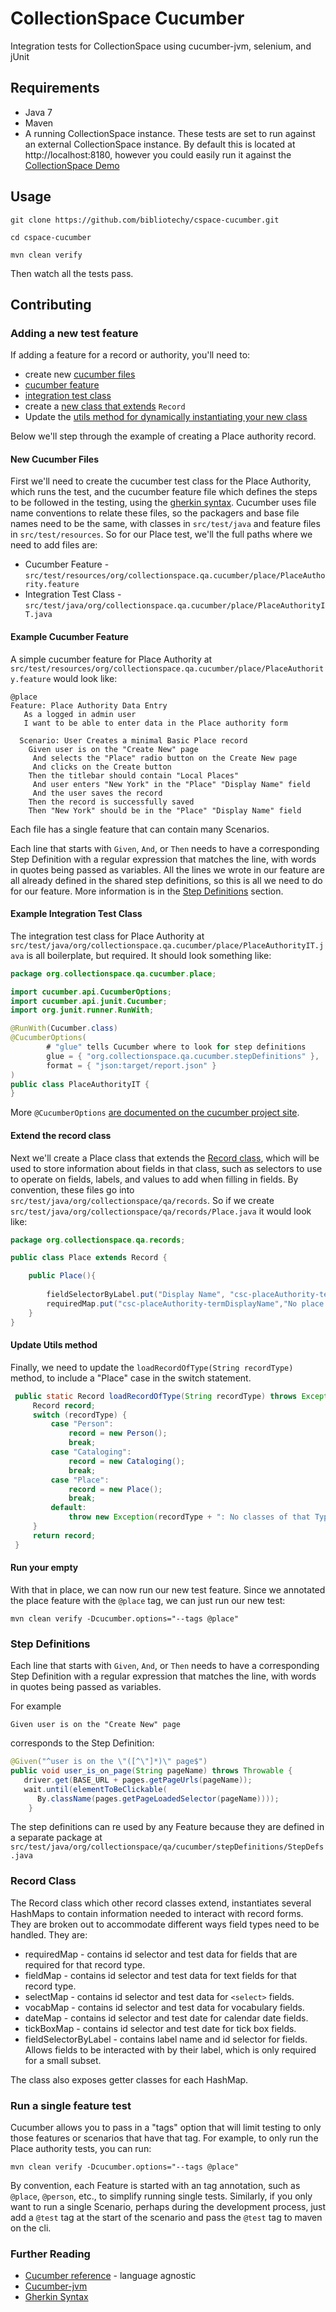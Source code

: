 # CollectionSpace Cucumber 
Integration tests for CollectionSpace using cucumber-jvm, selenium, and jUnit

## Requirements
* Java 7
* Maven
* A running CollectionSpace instance. These tests are set to run against an external CollectionSpace instance. By default this is located at http://localhost:8180, however you could easily run it against the [CollectionSpace Demo](http://demo.collections.org:8080)

## Usage
`git clone https://github.com/bibliotechy/cspace-cucumber.git`

`cd cspace-cucumber`

`mvn clean verify`

Then watch all the tests pass.

## Contributing

### Adding a new test feature
If adding a feature for a record or authority, you'll need to:

* create new [cucumber files](#new-cucumber-files)
 * [cucumber feature](#example-cucumber-feature)
 * [integration test class](#example-integration-test-class)
* create a [new class that extends](#extend-the-record-class) `Record`
* Update the [utils method for dynamically instantiating your new class](#update-utils-method) 

Below we'll step through the example of creating a Place authority record.

#### New Cucumber Files
First we'll need to create the cucumber test class for the Place Authority, which runs the test, and the cucumber feature file which defines the steps to be followed in the testing, using the [gherkin syntax](https://github.com/cucumber/cucumber/wiki/Gherkin). Cucumber uses file name conventions to relate these files, so the packagers and base file names need to be the same,  with classes in  `src/test/java` and feature files in `src/test/resources`. So for our Place test, we'll the full paths where we need to add files are:

* Cucumber Feature - `src/test/resources/org/collectionspace.qa.cucumber/place/PlaceAuthority.feature`
* Integration Test Class - `src/test/java/org/collectionspace.qa.cucumber/place/PlaceAuthorityIT.java` 

#### Example Cucumber Feature
A simple cucumber feature for Place Authority at `src/test/resources/org/collectionspace.qa.cucumber/place/PlaceAuthority.feature` would look like:

```gherkin
@place
Feature: Place Authority Data Entry
   As a logged in admin user 
   I want to be able to enter data in the Place authority form 
   
  Scenario: User Creates a minimal Basic Place record
    Given user is on the "Create New" page
     And selects the "Place" radio button on the Create New page
     And clicks on the Create button
    Then the titlebar should contain "Local Places"
     And user enters "New York" in the "Place" "Display Name" field
     And the user saves the record
    Then the record is successfully saved
    Then "New York" should be in the "Place" "Display Name" field
```
Each file has a single feature that can contain many Scenarios.

Each line that starts with `Given`, `And`, or `Then` needs to have a corresponding Step Definition with a regular 
expression that matches the line, with words in quotes being passed as variables. All the lines we wrote in our 
feature are all already defined in the shared step definitions, so this is all we need to do for our feature. 
More information is in the [Step Definitions](#step-definition) section.


#### Example Integration Test Class
The integration test class for Place Authority at `src/test/java/org/collectionspace.qa.cucumber/place/PlaceAuthorityIT.java` is all boilerplate, but required. It should look something like:

```java
package org.collectionspace.qa.cucumber.place;

import cucumber.api.CucumberOptions;
import cucumber.api.junit.Cucumber;
import org.junit.runner.RunWith;

@RunWith(Cucumber.class)
@CucumberOptions(
        # "glue" tells Cucumber where to look for step definitions
        glue = { "org.collectionspace.qa.cucumber.stepDefinitions" }, 
        format = { "json:target/report.json" }
)
public class PlaceAuthorityIT {
}
```

More `@CucumberOptions` [are documented on the cucumber project site](https://cucumber.io/docs/reference/jvm#configuration).

#### Extend the record class
Next we'll create a Place class that extends the [Record class](#record-class), which will be used to store information about fields in that class, such as selectors to use to operate on fields, labels, and values to add when filling in fields.
By convention, these files go into `src/test/java/org/collectionspace/qa/records`. So if we create `src/test/java/org/collectionspace/qa/records/Place.java` it would look like:

```java
package org.collectionspace.qa.records;

public class Place extends Record {

    public Place(){
        
        fieldSelectorByLabel.put("Display Name", "csc-placeAuthority-termDisplayName");
        requiredMap.put("csc-placeAuthority-termDisplayName","No place like Home");
    }
}
```

#### Update Utils method
Finally, we need to update the `loadRecordOfType(String recordType)` method, to include a "Place" case in the switch statement.
```java
 public static Record loadRecordOfType(String recordType) throws Exception{
     Record record;
     switch (recordType) {
         case "Person":
             record = new Person();
             break;
         case "Cataloging":
             record = new Cataloging();
             break;
         case "Place":
             record = new Place();
             break;
         default:
             throw new Exception(recordType + ": No classes of that Type known");
     }
     return record;
 }
```

#### Run your empty 
With that in place, we can now run our new test feature. Since we annotated the place feature with the `@place` tag, we can just run our new test:

`mvn clean verify -Dcucumber.options="--tags @place"`



### Step Definitions

Each line that starts with `Given`, `And`, or `Then` needs to have a corresponding Step Definition with a regular 
expression that matches the line, with words in quotes being passed as variables.

For example

```gherkin
Given user is on the "Create New" page
```
corresponds to the Step Definition:
```java
@Given("^user is on the \"([^\"]*)\" page$")
public void user_is_on_page(String pageName) throws Throwable {
   driver.get(BASE_URL + pages.getPageUrls(pageName));
   wait.until(elementToBeClickable(
      By.className(pages.getPageLoadedSelector(pageName))));
    }
```
The step definitions can re used by any Feature because they are defined in a separate package at 
`src/test/java/org/collectionspace/qa/cucumber/stepDefinitions/StepDefs.java`
 

### Record Class
The Record class which other record classes extend, instantiates several HashMaps to contain information needed to interact 
with record forms. They are broken out to accommodate different ways field types need to be handled. They are:

* requiredMap - contains id selector and test data for fields that are required for that record type.
* fieldMap - contains id selector and test data for text fields for that record type.
* selectMap - contains id selector and test data for `<select>` fields.
* vocabMap - contains id selector and test data for vocabulary fields.
* dateMap - contains id selector and test date for calendar date fields.
* tickBoxMap - contains id selector and test date for tick box fields.
* fieldSelectorByLabel - contains label name and id selector for fields. Allows fields to be interacted with by their label, which is only required for a small subset. 

The class also exposes getter classes for each HashMap.

### Run a single feature test

Cucumber allows you to pass in a "tags" option that will limit testing to only those features or scenarios that have that tag. For example, to only run the Place authority tests, you can run:

`mvn clean verify -Dcucumber.options="--tags @place"`

By convention, each Feature is started with an tag annotation, such as  `@place`, `@person`, etc., to simplify running single tests. Similarly, 
if you only want to run a single Scenario, perhaps during the development process, just add a `@test` tag at the start of the scenario and pass the `@test` tag to maven on the cli. 

### Further Reading
* [Cucumber reference](https://cucumber.io/docs/reference) - language agnostic
* [Cucumber-jvm](https://cucumber.io/docs/reference/jvm) 
* [Gherkin Syntax](https://github.com/cucumber/cucumber/wiki/Gherkin)